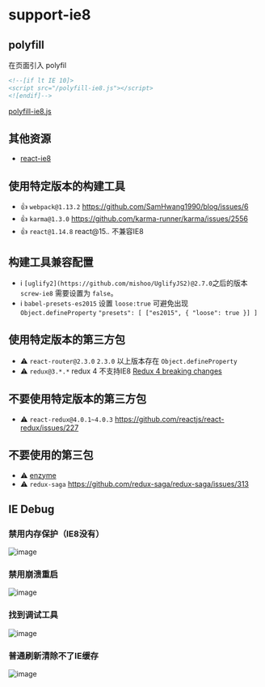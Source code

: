 # support-ie8


## polyfill

在页面引入 polyfil 

```html
<!--[if lt IE 10]>
<script src="/polyfill-ie8.js"></script>
<![endif]-->
```

[polyfill-ie8.js](https://raw.githubusercontent.com/fast-flow/support-ie8/master/polyfill-ie8.js)

## 其他资源

- [react-ie8](https://github.com/xcatliu/react-ie8)

## 使用特定版本的构建工具

- :+1: `webpack@1.13.2` https://github.com/SamHwang1990/blog/issues/6
- :+1: `karma@1.3.0` https://github.com/karma-runner/karma/issues/2556
- :+1: `react@1.14.8` react@15.*.* 不兼容IE8

## 构建工具兼容配置

- :information_source:  `[uglify2](https://github.com/mishoo/UglifyJS2)@2.7.0`之后的版本 `screw-ie8` 需要设置为 `false`。
- :information_source:  `babel-presets-es2015` 设置 `loose:true` 可避免出现 `Object.defineProperty`   `"presets": [ ["es2015", { "loose": true }] ]`


## 使用特定版本的第三方包

- :warning: `react-router@2.3.0` `2.3.0` 以上版本存在 `Object.defineProperty`
- :warning: `redux@3.*.*`  redux 4 不支持IE8 [Redux 4 breaking changes](https://github.com/reactjs/redux/issues/1342)

## 不要使用特定版本的第三方包

- :warning: `react-redux@4.0.1~4.0.3` https://github.com/reactjs/react-redux/issues/227

## 不要使用的第三包

- :warning: [enzyme](https://github.com/airbnb/enzyme)
- :warning: `redux-saga` https://github.com/redux-saga/redux-saga/issues/313

## IE Debug

### 禁用内存保护（IE8没有）
![image](https://cloud.githubusercontent.com/assets/3949015/23246656/305ce328-f9d0-11e6-868c-eb5c53698d80.png)

### 禁用崩溃重启
![image](https://cloud.githubusercontent.com/assets/3949015/23246659/3da388ca-f9d0-11e6-9b09-e8d571cd8308.png)

### 找到调试工具

![image](https://cloud.githubusercontent.com/assets/3949015/23251177/3e85c96c-f9e7-11e6-8b2c-7eb1028fe4d6.png)

### 普通刷新清除不了IE缓存

![image](https://cloud.githubusercontent.com/assets/3949015/23251406/223b18a6-f9e8-11e6-8f2e-1ff475118ad6.png)
